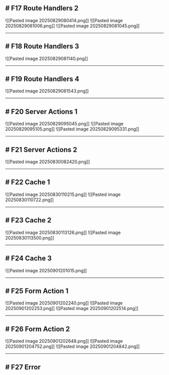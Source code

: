 ## # F17 Route Handlers 2

![[Pasted image 20250829080414.png]]
![[Pasted image 20250829081006.png]]
![[Pasted image 20250829081045.png]]

---

## # F18 Route Handlers 3

![[Pasted image 20250829081140.png]]

---

## # F19 Route Handlers 4

![[Pasted image 20250829081543.png]]

---

## # F20 Server Actions 1

![[Pasted image 20250829095045.png]]
![[Pasted image 20250829095105.png]]
![[Pasted image 20250829095331.png]]

---

## # F21 Server Actions 2

![[Pasted image 20250830082420.png]]

---

## # F22 Cache 1

![[Pasted image 20250830110215.png]]
![[Pasted image 20250830110722.png]]

---

## # F23 Cache 2

![[Pasted image 20250830113126.png]]
![[Pasted image 20250830113500.png]]

---

## # F24 Cache 3

![[Pasted image 20250901201015.png]]

---

## # F25 Form Action 1

![[Pasted image 20250901202240.png]]
![[Pasted image 20250901202253.png]]
![[Pasted image 20250901202514.png]]

---

## # F26 Form Action 2

![[Pasted image 20250901202648.png]]
![[Pasted image 20250901204752.png]]
![[Pasted image 20250901204842.png]]

---

## # F27 Error

